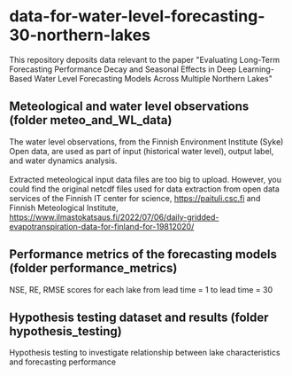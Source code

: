 # data-for-water-level-forecasting-30-northern-lakes
This repository deposits data relevant to the paper "Evaluating Long-Term Forecasting Performance Decay and Seasonal Effects in Deep Learning-Based Water Level Forecasting Models Across Multiple Northern Lakes" 
## Meteological and water level observations (folder meteo_and_WL_data)
The water level observations, from the Finnish Environment Institute (Syke) Open data, are used as part of input (historical water level), output label, and water dynamics analysis.
<br>
<br>
Extracted meteological input data files are too big to upload. However, you could find the original netcdf files used for data extraction from open data services of the Finnish IT center for science, https://paituli.csc.fi and Finnish Meteological Institute, https://www.ilmastokatsaus.fi/2022/07/06/daily-gridded-evapotranspiration-data-for-finland-for-19812020/
## Performance metrics of the forecasting models (folder performance_metrics)
NSE, RE, RMSE scores for each lake from lead time = 1 to lead time = 30
## Hypothesis testing dataset and results (folder hypothesis_testing)
Hypothesis testing to investigate relationship between lake characteristics and forecasting performance 

